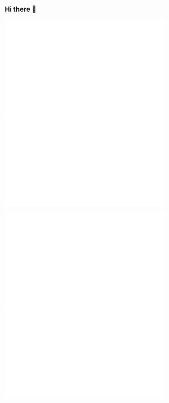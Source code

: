 ## Hi there 👋

![](https://raw.githubusercontent.com/cdog5/github-stats/master/generated/overview.svg#gh-dark-mode-only)
![](https://raw.githubusercontent.com/cdog5/github-stats/master/generated/overview.svg#gh-light-mode-only)

![](https://raw.githubusercontent.com/cdog5/github-stats/master/generated/languages.svg#gh-dark-mode-only)
![](https://raw.githubusercontent.com/cdog5/github-stats/master/generated/languages.svg#gh-light-mode-only)
